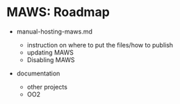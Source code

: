 ﻿# MAWS: Roadmap

* manual-hosting-maws.md
    * instruction on where to put the files/how to publish
    * updating MAWS
    * Disabling MAWS


* documentation
    * other projects
    * OO2